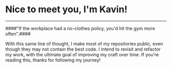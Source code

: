 # Nice to meet you, I'm Kavin! #
----

####"If the workplace had a no-clothes policy, you'd hit the gym more often".####

With this same line of thought, I make most of my repositories public, even though they may not contain the best code. I intend to revisit and refactor my work, with the ultimate goal of improving my craft over time. If you're reading this, thanks for following my journey!

